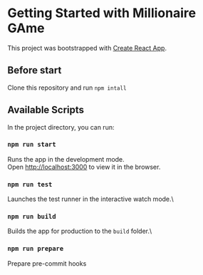 # Getting Started with Millionaire GAme

This project was bootstrapped with [Create React App](https://github.com/facebook/create-react-app).

## Before start

Clone this repository and run `npm intall`

## Available Scripts

In the project directory, you can run:

### `npm run start`

Runs the app in the development mode.\
Open [http://localhost:3000](http://localhost:3000) to view it in the browser.

### `npm run test`

Launches the test runner in the interactive watch mode.\

### `npm run build`

Builds the app for production to the `build` folder.\

### `npm run prepare`

Prepare pre-commit hooks
